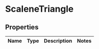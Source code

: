 

# ScaleneTriangle

## Properties

Name | Type | Description | Notes
------------ | ------------- | ------------- | -------------



